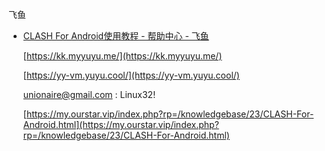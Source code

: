 飞鱼

- [CLASH For Android使用教程 - 帮助中心 - 飞鱼](https://my.ourstar.vip/index.php?rp=/knowledgebase/23/CLASH-For-Android.html)


	[](https://kk.myyuyu.me/)[https://kk.myyuyu.me/](https://kk.myyuyu.me/)

	[](https://yy-vm.yuyu.cool/)[https://yy-vm.yuyu.cool/](https://yy-vm.yuyu.cool/)

	[unionaire@gmail.com](mailto:unionaire@gmail.com) : Linux32!

	[](https://my.ourstar.vip/index.php?rp=/knowledgebase/23/CLASH-For-Android.html)[https://my.ourstar.vip/index.php?rp=/knowledgebase/23/CLASH-For-Android.html](https://my.ourstar.vip/index.php?rp=/knowledgebase/23/CLASH-For-Android.html)